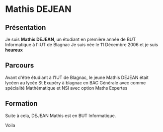 # Mathis DEJEAN

## Présentation

Je suis **Mathis DEJEAN**, un étudiant en première année de BUT Informatique à l'IUT de Blagnac
Je suis née le 11 Décembre 2006 et je suis **heureux**

## Parcours 

Avant d'être étudiant à l'IUT de Blagnac, le jeune Mathis DEJEAN était lycéen au lycée St Exupéry à blagnac 
en BAC Générale avec comme spécialité Mathématique et NSI avec option Maths Expertes

## Formation

Suite à cela, DEJEAN Mathis est en BUT Informatique.

Voila

